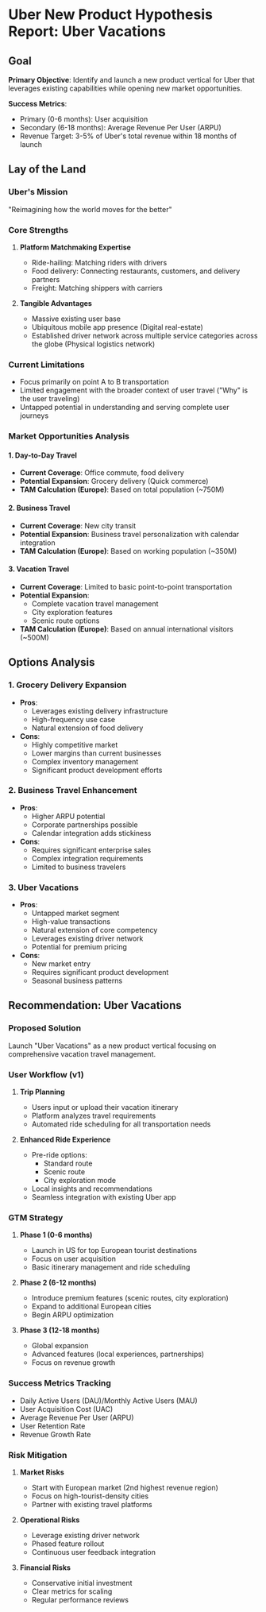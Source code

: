 # Uber New Product Hypothesis Report: Uber Vacations

## Goal
**Primary Objective**: Identify and launch a new product vertical for Uber that leverages existing capabilities while opening new market opportunities.

**Success Metrics**:
- Primary (0-6 months): User acquisition
- Secondary (6-18 months): Average Revenue Per User (ARPU)
- Revenue Target: 3-5% of Uber's total revenue within 18 months of launch

## Lay of the Land

### Uber's Mission
"Reimagining how the world moves for the better"

### Core Strengths
1. **Platform Matchmaking Expertise**
   - Ride-hailing: Matching riders with drivers
   - Food delivery: Connecting restaurants, customers, and delivery partners
   - Freight: Matching shippers with carriers

2. **Tangible Advantages**
   - Massive existing user base
   - Ubiquitous mobile app presence (Digital real-estate)
   - Established driver network across multiple service categories across the globe (Physical logistics network)

### Current Limitations
- Focus primarily on point A to B transportation
- Limited engagement with the broader context of user travel ("Why" is the user traveling)
- Untapped potential in understanding and serving complete user journeys

### Market Opportunities Analysis

#### 1. Day-to-Day Travel
- **Current Coverage**: Office commute, food delivery
- **Potential Expansion**: Grocery delivery (Quick commerce)
- **TAM Calculation (Europe)**: Based on total population (~750M)

#### 2. Business Travel
- **Current Coverage**: New city transit
- **Potential Expansion**: Business travel personalization with calendar integration
- **TAM Calculation (Europe)**: Based on working population (~350M)

#### 3. Vacation Travel
- **Current Coverage**: Limited to basic point-to-point transportation
- **Potential Expansion**: 
  - Complete vacation travel management
  - City exploration features
  - Scenic route options
- **TAM Calculation (Europe)**: Based on annual international visitors (~500M)

## Options Analysis

### 1. Grocery Delivery Expansion
- **Pros**:
  - Leverages existing delivery infrastructure
  - High-frequency use case
  - Natural extension of food delivery
- **Cons**:
  - Highly competitive market
  - Lower margins than current businesses
  - Complex inventory management
  - Significant product development efforts

### 2. Business Travel Enhancement
- **Pros**:
  - Higher ARPU potential
  - Corporate partnerships possible
  - Calendar integration adds stickiness
- **Cons**:
  - Requires significant enterprise sales
  - Complex integration requirements
  - Limited to business travelers

### 3. Uber Vacations
- **Pros**:
  - Untapped market segment
  - High-value transactions
  - Natural extension of core competency
  - Leverages existing driver network
  - Potential for premium pricing
- **Cons**:
  - New market entry
  - Requires significant product development
  - Seasonal business patterns

## Recommendation: Uber Vacations

### Proposed Solution
Launch "Uber Vacations" as a new product vertical focusing on comprehensive vacation travel management.

### User Workflow (v1)
1. **Trip Planning**
   - Users input or upload their vacation itinerary
   - Platform analyzes travel requirements
   - Automated ride scheduling for all transportation needs

2. **Enhanced Ride Experience**
   - Pre-ride options:
     - Standard route
     - Scenic route
     - City exploration mode
   - Local insights and recommendations
   - Seamless integration with existing Uber app

### GTM Strategy 
1. **Phase 1 (0-6 months)**
   - Launch in US for top European tourist destinations
   - Focus on user acquisition
   - Basic itinerary management and ride scheduling

2. **Phase 2 (6-12 months)**
   - Introduce premium features (scenic routes, city exploration)
   - Expand to additional European cities
   - Begin ARPU optimization

3. **Phase 3 (12-18 months)**
   - Global expansion
   - Advanced features (local experiences, partnerships)
   - Focus on revenue growth

### Success Metrics Tracking
- Daily Active Users (DAU)/Monthly Active Users (MAU)
- User Acquisition Cost (UAC)
- Average Revenue Per User (ARPU)
- User Retention Rate
- Revenue Growth Rate

### Risk Mitigation
1. **Market Risks**
   - Start with European market (2nd highest revenue region)
   - Focus on high-tourist-density cities
   - Partner with existing travel platforms

2. **Operational Risks**
   - Leverage existing driver network
   - Phased feature rollout
   - Continuous user feedback integration

3. **Financial Risks**
   - Conservative initial investment
   - Clear metrics for scaling
   - Regular performance reviews 